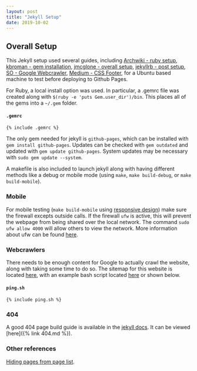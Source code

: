 ```yaml
---
layout: post
title: "Jekyll Setup"
date: 2019-10-02
---
```

## Overall Setup
This Jekyll setup used several guides, including
[Archwiki - ruby setup](https://wiki.archlinux.org/index.php/Ruby),
[kbroman - gem installation](https://kbroman.org/simple_site/pages/local_test.html),
[jmcglone - overall setup](http://jmcglone.com/guides/github-pages/),
[jekyllrb - post setup](https://jekyllrb.com/docs/step-by-step/08-blogging/),
[SO - Google Webcrawler](https://stackoverflow.com/questions/10376009/how-send-to-google-ping-after-add-new-post/13989836#13989836),
[Medium - CSS Footer](https://medium.com/@paynoattn/flexbox-sticky-footer-d19dab50c34),
for a Ubuntu based machine to test before deploying to Github Pages.

For Ruby, a local install option was used. In particular, a .gemrc file was created along
with `$(ruby -e 'puts Gem.user_dir')/bin`. This places all of the gems into a `~/.gem`
folder.

#### **`.gemrc`**
```shell
{% include .gemrc %}
```
The only gem needed for jekyll is `github-pages`, which can be installed with `gem install
github-pages`. Updates can be checked with `gem outdated` and updated with `gem update
github-pages`. System updates may be necessary with `sudo gem update --system`.

A makefile is also included to launch jekyll along with having different methods like a
debug or mobile mode (using `make`, `make build-debug`, or `make build-mobile`).

### Mobile
For mobile testing (`make build-mobile` using [responsive
design](https://developers.google.com/web/fundamentals/design-and-ux/responsive)) make
sure the firewall excepts outside calls. If the firewall `ufw` is active, this will
prevent the webpage from being shared over the local network. The command `sudo ufw allow
4000` will allow others to view the network. More information about ufw can be found
[here](https://sashabrava.github.io/2018/making-Jekyll-available-on-local-network.html).

### Webcrawlers
There needs to be enough content for Google to actually crawl the website, along
with taking some time to do so. The sitemap for this website is located
[here](/sitemap.xml), with an example bash script located
[here](https://github.com/mwyoung/mwyoung.github.io/blob/master/_code/ping.sh) or shown
below.

#### **`ping.sh`**
```shell
{% include ping.sh %}
```

### 404
A good 404 page build guide is available in the [jekyll docs](https://jekyllrb.com/tutorials/custom-404-page/).
It can be viewed [here]({% link 404.md %}).

### Other references
[Hiding pages from page list](https://mycyberuniverse.com/exclude-pages-from-navigation-menu-in-jekyll.html).

